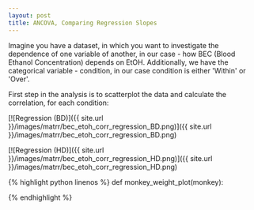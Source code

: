 ```yaml
---
layout: post
title: ANCOVA, Comparing Regression Slopes
---
```

Imagine you have a dataset, in which you want to investigate the dependence of one variable of another, in our case - how BEC (Blood Ethanol Concentration) depends on EtOH. Additionally, we have the categorical variable - condition, in our case condition is either 'Within' or 'Over'.  

First step in the analysis is to scatterplot the data and calculate the correlation, for each condition: 

[![Regression (BD)]({{ site.url }}/images/matrr/bec_etoh_corr_regression_BD.png)]({{ site.url }}/images/matrr/bec_etoh_corr_regression_BD.png)

[![Regression (HD)]({{ site.url }}/images/matrr/bec_etoh_corr_regression_HD.png)]({{ site.url }}/images/matrr/bec_etoh_corr_regression_HD.png)

{% highlight python linenos %}
def monkey_weight_plot(monkey):

{% endhighlight %}

